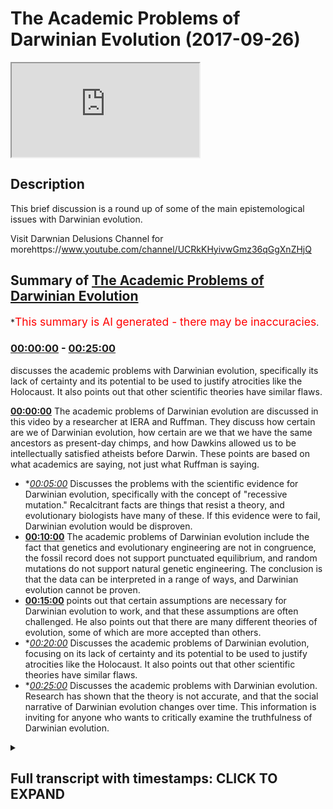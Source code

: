 # The Academic Problems of Darwinian Evolution (2017-09-26)

<iframe loading='lazy' src='https://www.youtube.com/embed/fsJUk_vQnCs'></iframe>

## Description

This brief discussion is a round up of some of the main epistemological issues with Darwinian evolution. 

Visit Darwnian Delusions Channel for morehttps://www.youtube.com/channel/UCRkKHyivwGmz36qGgXnZHjQ

## Summary of [The Academic Problems of Darwinian Evolution](https://www.youtube.com/watch?v=fsJUk_vQnCs)


*<span style="color:red; font-size:125%">This summary is AI generated - there may be inaccuracies</span>.

### [00:00:00](https://www.youtube.com/watch?v=fsJUk_vQnCs&t=0) - [00:25:00](https://www.youtube.com/watch?v=fsJUk_vQnCs&t=1500)

 discusses the academic problems with Darwinian evolution, specifically its lack of certainty and its potential to be used to justify atrocities like the Holocaust. It also points out that other scientific theories have similar flaws.

**[00:00:00](https://www.youtube.com/watch?v=fsJUk_vQnCs&t=0)** The academic problems of Darwinian evolution are discussed in this video by a researcher at IERA and Ruffman. They discuss how certain are we of Darwinian evolution, how certain are we that we have the same ancestors as present-day chimps, and how Dawkins allowed us to be intellectually satisfied atheists before Darwin. These points are based on what academics are saying, not just what Ruffman is saying.
* **[00:05:00](https://www.youtube.com/watch?v=fsJUk_vQnCs&t=300)* Discusses the problems with the scientific evidence for Darwinian evolution, specifically with the concept of "recessive mutation." Recalcitrant facts are things that resist a theory, and evolutionary biologists have many of these. If this evidence were to fail, Darwinian evolution would be disproven.
* **[00:10:00](https://www.youtube.com/watch?v=fsJUk_vQnCs&t=600)** The academic problems of Darwinian evolution include the fact that genetics and evolutionary engineering are not in congruence, the fossil record does not support punctuated equilibrium, and random mutations do not support natural genetic engineering. The conclusion is that the data can be interpreted in a range of ways, and Darwinian evolution cannot be proven.
* **[00:15:00](https://www.youtube.com/watch?v=fsJUk_vQnCs&t=900)** points out that certain assumptions are necessary for Darwinian evolution to work, and that these assumptions are often challenged. He also points out that there are many different theories of evolution, some of which are more accepted than others.
* **[00:20:00](https://www.youtube.com/watch?v=fsJUk_vQnCs&t=1200)* Discusses the academic problems of Darwinian evolution, focusing on its lack of certainty and its potential to be used to justify atrocities like the Holocaust. It also points out that other scientific theories have similar flaws.
* **[00:25:00](https://www.youtube.com/watch?v=fsJUk_vQnCs&t=1500)* Discusses the academic problems with Darwinian evolution. Research has shown that the theory is not accurate, and that the social narrative of Darwinian evolution changes over time. This information is inviting for anyone who wants to critically examine the truthfulness of Darwinian evolution.

<details><summary><h2>Full transcript with timestamps: CLICK TO EXPAND</h2></summary>

[0:00:00](https://youtu.be/fsJUk_vQnCs?t=0) assalamualaikum warahmatullahi  
[0:00:02](https://youtu.be/fsJUk_vQnCs?t=2) wabarakatuhu welcome to a very important  
[0:00:06](https://youtu.be/fsJUk_vQnCs?t=6) show on evolution I'm here with sabor  
[0:00:09](https://youtu.be/fsJUk_vQnCs?t=9) Ruffman how you do it you're right good  
[0:00:11](https://youtu.be/fsJUk_vQnCs?t=11) good one of the researchers at I era and  
[0:00:14](https://youtu.be/fsJUk_vQnCs?t=14) we're going to be discussing Darwinian  
[0:00:16](https://youtu.be/fsJUk_vQnCs?t=16) evolution how certain let's get started  
[0:00:19](https://youtu.be/fsJUk_vQnCs?t=19) straight away so what how certain are we  
[0:00:22](https://youtu.be/fsJUk_vQnCs?t=22) of Darwinian evolution and more  
[0:00:25](https://youtu.be/fsJUk_vQnCs?t=25) specifically I want to ask you how  
[0:00:27](https://youtu.be/fsJUk_vQnCs?t=27) certain are we that we have the same  
[0:00:30](https://youtu.be/fsJUk_vQnCs?t=30) ancestors as present-day  
[0:00:31](https://youtu.be/fsJUk_vQnCs?t=31) let's say chimps ok brilliant question  
[0:00:34](https://youtu.be/fsJUk_vQnCs?t=34) what I'm gonna do in this show in sha  
[0:00:37](https://youtu.be/fsJUk_vQnCs?t=37) Allah God willing is show the popular  
[0:00:40](https://youtu.be/fsJUk_vQnCs?t=40) narrative which is it is as certain as  
[0:00:43](https://youtu.be/fsJUk_vQnCs?t=43) planetary motion as certain as the  
[0:00:44](https://youtu.be/fsJUk_vQnCs?t=44) plants going around the around the Sun  
[0:00:46](https://youtu.be/fsJUk_vQnCs?t=46) that we are certain this has happened  
[0:00:48](https://youtu.be/fsJUk_vQnCs?t=48) because this is this all certainty that  
[0:00:51](https://youtu.be/fsJUk_vQnCs?t=51) Darwin is speak with ok I'm gonna show  
[0:00:53](https://youtu.be/fsJUk_vQnCs?t=53) me are you challenging that certain time  
[0:00:54](https://youtu.be/fsJUk_vQnCs?t=54) no okay I'm gonna show the academics not  
[0:00:57](https://youtu.be/fsJUk_vQnCs?t=57) me right say it is based on a  
[0:01:00](https://youtu.be/fsJUk_vQnCs?t=60) probabilistic framework which has  
[0:01:01](https://youtu.be/fsJUk_vQnCs?t=61) multiple assumptions which are being  
[0:01:03](https://youtu.be/fsJUk_vQnCs?t=63) challenged and its core concepts are  
[0:01:05](https://youtu.be/fsJUk_vQnCs?t=65) disputable so are you saying that what's  
[0:01:07](https://youtu.be/fsJUk_vQnCs?t=67) happening on a popular level it's  
[0:01:09](https://youtu.be/fsJUk_vQnCs?t=69) completely different from what's going  
[0:01:11](https://youtu.be/fsJUk_vQnCs?t=71) on in the academic world absolutely and  
[0:01:12](https://youtu.be/fsJUk_vQnCs?t=72) this is not just something which I'm  
[0:01:14](https://youtu.be/fsJUk_vQnCs?t=74) pointing out this is something that even  
[0:01:15](https://youtu.be/fsJUk_vQnCs?t=75) the British government understands that  
[0:01:18](https://youtu.be/fsJUk_vQnCs?t=78) the academia is what's known in academia  
[0:01:21](https://youtu.be/fsJUk_vQnCs?t=81) hasn't filtered down to the general  
[0:01:23](https://youtu.be/fsJUk_vQnCs?t=83) masses which is why they run projects to  
[0:01:26](https://youtu.be/fsJUk_vQnCs?t=86) narrow the gap right but I would say  
[0:01:28](https://youtu.be/fsJUk_vQnCs?t=88) when it comes to Darwin's particular  
[0:01:30](https://youtu.be/fsJUk_vQnCs?t=90) theory yeah Richard Dawkins in the blind  
[0:01:32](https://youtu.be/fsJUk_vQnCs?t=92) watchmaker says Darwin allowed us to be  
[0:01:36](https://youtu.be/fsJUk_vQnCs?t=96) intellectually satisfied atheists before  
[0:01:38](https://youtu.be/fsJUk_vQnCs?t=98) Darwin it could have been tenable to be  
[0:01:39](https://youtu.be/fsJUk_vQnCs?t=99) an atheist right but he allowed us to be  
[0:01:41](https://youtu.be/fsJUk_vQnCs?t=101) intellectually satisfied atheists so  
[0:01:42](https://youtu.be/fsJUk_vQnCs?t=102) because of that we've got a deliberate  
[0:01:44](https://youtu.be/fsJUk_vQnCs?t=104) campaign by humanists by atheists by  
[0:01:47](https://youtu.be/fsJUk_vQnCs?t=107) Darwinists to miss educate the public on  
[0:01:50](https://youtu.be/fsJUk_vQnCs?t=110) this particular issue sounds quite  
[0:01:52](https://youtu.be/fsJUk_vQnCs?t=112) conspiratorial support I mean it does  
[0:01:54](https://youtu.be/fsJUk_vQnCs?t=114) mean is it just what you're saying or is  
[0:01:57](https://youtu.be/fsJUk_vQnCs?t=117) there some people from like an academic  
[0:01:58](https://youtu.be/fsJUk_vQnCs?t=118) perspective that also made the same kind  
[0:02:00](https://youtu.be/fsJUk_vQnCs?t=120) of claim well what you'll find and this  
[0:02:02](https://youtu.be/fsJUk_vQnCs?t=122) is very very interesting is that  
[0:02:04](https://youtu.be/fsJUk_vQnCs?t=124) mainstream secular academics who are  
[0:02:07](https://youtu.be/fsJUk_vQnCs?t=127) themselves like who for example James  
[0:02:10](https://youtu.be/fsJUk_vQnCs?t=130) Shapiro look as a  
[0:02:12](https://youtu.be/fsJUk_vQnCs?t=132) Cambridge educated evolutionary  
[0:02:14](https://youtu.be/fsJUk_vQnCs?t=134) biologist at the University of Chicago  
[0:02:16](https://youtu.be/fsJUk_vQnCs?t=136) right and he basically says that it's a  
[0:02:20](https://youtu.be/fsJUk_vQnCs?t=140) religion Lynn Margulis he's again an  
[0:02:23](https://youtu.be/fsJUk_vQnCs?t=143) atheist evolutionary biologist her and  
[0:02:24](https://youtu.be/fsJUk_vQnCs?t=144) similar and symbiotic theory is taught  
[0:02:27](https://youtu.be/fsJUk_vQnCs?t=147) every single usually apprised of some  
[0:02:29](https://youtu.be/fsJUk_vQnCs?t=149) sort she did she won the National Medal  
[0:02:31](https://youtu.be/fsJUk_vQnCs?t=151) of Science and Clinton gave that to her  
[0:02:33](https://youtu.be/fsJUk_vQnCs?t=153) again she's an eighth yes she called an  
[0:02:35](https://youtu.be/fsJUk_vQnCs?t=155) Anglo Saxon sect right Masatoshi Nye who  
[0:02:39](https://youtu.be/fsJUk_vQnCs?t=159) is a dawn in population genetics a  
[0:02:41](https://youtu.be/fsJUk_vQnCs?t=161) subfield of evolutionary biology again  
[0:02:43](https://youtu.be/fsJUk_vQnCs?t=163) another realized yeah not yet so he's  
[0:02:47](https://youtu.be/fsJUk_vQnCs?t=167) got these formulas at all at an academic  
[0:02:51](https://youtu.be/fsJUk_vQnCs?t=171) level in libraries across the world he  
[0:02:53](https://youtu.be/fsJUk_vQnCs?t=173) has said Darwin and he doesn't believe  
[0:02:55](https://youtu.be/fsJUk_vQnCs?t=175) in Darwin's mechanism he believes in his  
[0:02:58](https://youtu.be/fsJUk_vQnCs?t=178) own notation driven evolution he says  
[0:03:00](https://youtu.be/fsJUk_vQnCs?t=180) Darwin in our field is God so you can't  
[0:03:02](https://youtu.be/fsJUk_vQnCs?t=182) challenge him right so these are atheist  
[0:03:04](https://youtu.be/fsJUk_vQnCs?t=184) evolutionary academics saying this is  
[0:03:07](https://youtu.be/fsJUk_vQnCs?t=187) way more than science right and one  
[0:03:09](https://youtu.be/fsJUk_vQnCs?t=189) other thing which is very important just  
[0:03:11](https://youtu.be/fsJUk_vQnCs?t=191) a few months ago there's a book  
[0:03:12](https://youtu.be/fsJUk_vQnCs?t=192) published by Oxford University by an  
[0:03:14](https://youtu.be/fsJUk_vQnCs?t=194) atheist evolutionary biologist run  
[0:03:16](https://youtu.be/fsJUk_vQnCs?t=196) called Darwinism as religion so yours  
[0:03:20](https://youtu.be/fsJUk_vQnCs?t=200) antibody to see the philosopher of  
[0:03:21](https://youtu.be/fsJUk_vQnCs?t=201) science Michael ruse right well you  
[0:03:23](https://youtu.be/fsJUk_vQnCs?t=203) argues in that book is that Darwin's  
[0:03:25](https://youtu.be/fsJUk_vQnCs?t=205) theory is a valid scientific theory yes  
[0:03:28](https://youtu.be/fsJUk_vQnCs?t=208) but it has morphed into a full-out  
[0:03:32](https://youtu.be/fsJUk_vQnCs?t=212) religion not religion we are believes in  
[0:03:34](https://youtu.be/fsJUk_vQnCs?t=214) God by religion nonetheless okay let's  
[0:03:36](https://youtu.be/fsJUk_vQnCs?t=216) get straight into the question I posed  
[0:03:39](https://youtu.be/fsJUk_vQnCs?t=219) to you in the beginning of this session  
[0:03:40](https://youtu.be/fsJUk_vQnCs?t=220) we talked about certainty in terms of  
[0:03:43](https://youtu.be/fsJUk_vQnCs?t=223) evolutionary theory you're saying it's  
[0:03:45](https://youtu.be/fsJUk_vQnCs?t=225) not a certain as evolutionists or let's  
[0:03:48](https://youtu.be/fsJUk_vQnCs?t=228) say even popular atheists are making out  
[0:03:51](https://youtu.be/fsJUk_vQnCs?t=231) to be so what is your evidence of that  
[0:03:52](https://youtu.be/fsJUk_vQnCs?t=232) okay all of the people are not a  
[0:03:54](https://youtu.be/fsJUk_vQnCs?t=234) reference in this video people that you  
[0:03:56](https://youtu.be/fsJUk_vQnCs?t=236) can go check out learn and you can  
[0:03:59](https://youtu.be/fsJUk_vQnCs?t=239) actually find out there why I'm saying  
[0:04:00](https://youtu.be/fsJUk_vQnCs?t=240) yeah it's based on what they're saying  
[0:04:01](https://youtu.be/fsJUk_vQnCs?t=241) yeah so first off if we pick up any book  
[0:04:04](https://youtu.be/fsJUk_vQnCs?t=244) on the philosophy of biology philosophy  
[0:04:07](https://youtu.be/fsJUk_vQnCs?t=247) or biology is a subfield in which if you  
[0:04:09](https://youtu.be/fsJUk_vQnCs?t=249) imagine a biologist as studying  
[0:04:10](https://youtu.be/fsJUk_vQnCs?t=250) organisms right and a philosopher of  
[0:04:13](https://youtu.be/fsJUk_vQnCs?t=253) biology studying biologists how do they  
[0:04:14](https://youtu.be/fsJUk_vQnCs?t=254) come to conclusion so a basic book on  
[0:04:16](https://youtu.be/fsJUk_vQnCs?t=256) this is evidence in evolution by  
[0:04:18](https://youtu.be/fsJUk_vQnCs?t=258) Cambridge University okay why the  
[0:04:20](https://youtu.be/fsJUk_vQnCs?t=260) philosopher of biology Eliot Sobel who  
[0:04:22](https://youtu.be/fsJUk_vQnCs?t=262) is an atheist right and what he says in  
[0:04:23](https://youtu.be/fsJUk_vQnCs?t=263) this book is this duh  
[0:04:26](https://youtu.be/fsJUk_vQnCs?t=266) evolution is based on a probabilistic  
[0:04:27](https://youtu.be/fsJUk_vQnCs?t=267) framework okay and he talks about the  
[0:04:29](https://youtu.be/fsJUk_vQnCs?t=269) multiple assumptions which are there  
[0:04:31](https://youtu.be/fsJUk_vQnCs?t=271) okay likewise we have Peter Godfrey  
[0:04:33](https://youtu.be/fsJUk_vQnCs?t=273) Smith another philosopher herbology he  
[0:04:36](https://youtu.be/fsJUk_vQnCs?t=276) published a book with Princeton  
[0:04:37](https://youtu.be/fsJUk_vQnCs?t=277) University called philosophy herbology  
[0:04:38](https://youtu.be/fsJUk_vQnCs?t=278) yeah he's dead  
[0:04:39](https://youtu.be/fsJUk_vQnCs?t=279) he speaks about bodies are moving away  
[0:04:41](https://youtu.be/fsJUk_vQnCs?t=281) from the Tree of Life which we've been  
[0:04:43](https://youtu.be/fsJUk_vQnCs?t=283) told as a fact okay to a web of life so  
[0:04:46](https://youtu.be/fsJUk_vQnCs?t=286) mainstream secular and these two  
[0:04:48](https://youtu.be/fsJUk_vQnCs?t=288) individuals are atheists mainstream  
[0:04:50](https://youtu.be/fsJUk_vQnCs?t=290) secular universities and individuals and  
[0:04:52](https://youtu.be/fsJUk_vQnCs?t=292) academics yeah admit to three facts  
[0:04:55](https://youtu.be/fsJUk_vQnCs?t=295) probabilistic framework multiple  
[0:04:57](https://youtu.be/fsJUk_vQnCs?t=297) assumptions which are being challenged  
[0:04:59](https://youtu.be/fsJUk_vQnCs?t=299) and its core concepts are disputed  
[0:05:02](https://youtu.be/fsJUk_vQnCs?t=302) disputable let's stick with two and  
[0:05:04](https://youtu.be/fsJUk_vQnCs?t=304) three because one might be claimed to be  
[0:05:06](https://youtu.be/fsJUk_vQnCs?t=306) not a problem and everything in it said  
[0:05:08](https://youtu.be/fsJUk_vQnCs?t=308) in a sense is probabilistic right yeah  
[0:05:10](https://youtu.be/fsJUk_vQnCs?t=310) sure but what we need to be careful  
[0:05:12](https://youtu.be/fsJUk_vQnCs?t=312) about is this yeah remember the  
[0:05:14](https://youtu.be/fsJUk_vQnCs?t=314) narrative they're telling us they're  
[0:05:15](https://youtu.be/fsJUk_vQnCs?t=315) telling us it's as clear it's no brainer  
[0:05:17](https://youtu.be/fsJUk_vQnCs?t=317) it's as clear as planetary motion that's  
[0:05:19](https://youtu.be/fsJUk_vQnCs?t=319) the probably stick that's an observation  
[0:05:20](https://youtu.be/fsJUk_vQnCs?t=320) right so it's a very big claim okay so a  
[0:05:23](https://youtu.be/fsJUk_vQnCs?t=323) probabilistic framework is something  
[0:05:26](https://youtu.be/fsJUk_vQnCs?t=326) which automatically lowers that  
[0:05:27](https://youtu.be/fsJUk_vQnCs?t=327) certainty that you're talking about okay  
[0:05:29](https://youtu.be/fsJUk_vQnCs?t=329) some would say though I mean we're  
[0:05:31](https://youtu.be/fsJUk_vQnCs?t=331) talking about probabilistic framework we  
[0:05:32](https://youtu.be/fsJUk_vQnCs?t=332) don't have we don't have a problem with  
[0:05:34](https://youtu.be/fsJUk_vQnCs?t=334) that two and three you mentioned some of  
[0:05:38](https://youtu.be/fsJUk_vQnCs?t=338) the main major assumptions like we're  
[0:05:40](https://youtu.be/fsJUk_vQnCs?t=340) gonna probably go into homology or  
[0:05:41](https://youtu.be/fsJUk_vQnCs?t=341) something like this before we move on to  
[0:05:43](https://youtu.be/fsJUk_vQnCs?t=343) homology what we need to realize is this  
[0:05:44](https://youtu.be/fsJUk_vQnCs?t=344) yeah number one Darwin and the way that  
[0:05:47](https://youtu.be/fsJUk_vQnCs?t=347) he framed hysteria and the way that he  
[0:05:49](https://youtu.be/fsJUk_vQnCs?t=349) propagated it yeah he didn't know I  
[0:05:51](https://youtu.be/fsJUk_vQnCs?t=351) believe a very honest way yeah and I  
[0:05:53](https://youtu.be/fsJUk_vQnCs?t=353) believe he was a very hardworking  
[0:05:54](https://youtu.be/fsJUk_vQnCs?t=354) scientist and many of his works have  
[0:05:56](https://youtu.be/fsJUk_vQnCs?t=356) been misrepresented okay for example  
[0:05:57](https://youtu.be/fsJUk_vQnCs?t=357) right if you pick up a book on  
[0:05:59](https://youtu.be/fsJUk_vQnCs?t=359) evolutionary biology today a book about  
[0:06:01](https://youtu.be/fsJUk_vQnCs?t=361) Darwinian evolution like the greatest  
[0:06:03](https://youtu.be/fsJUk_vQnCs?t=363) show on earth right all jerry coins  
[0:06:06](https://youtu.be/fsJUk_vQnCs?t=366) evolution is true you're just gonna get  
[0:06:08](https://youtu.be/fsJUk_vQnCs?t=368) this theory is true here's why it's true  
[0:06:10](https://youtu.be/fsJUk_vQnCs?t=370) here's why it's true XYZ okay but he's  
[0:06:12](https://youtu.be/fsJUk_vQnCs?t=372) make up the Origin of Species you find  
[0:06:14](https://youtu.be/fsJUk_vQnCs?t=374) that Darwin right in the beginning he  
[0:06:16](https://youtu.be/fsJUk_vQnCs?t=376) says something very very important okay  
[0:06:17](https://youtu.be/fsJUk_vQnCs?t=377) he says you can use the facts that I  
[0:06:20](https://youtu.be/fsJUk_vQnCs?t=380) have in my book to come up with  
[0:06:22](https://youtu.be/fsJUk_vQnCs?t=382) conclusions which are opposite to mine  
[0:06:23](https://youtu.be/fsJUk_vQnCs?t=383) because he understands the philosophy of  
[0:06:25](https://youtu.be/fsJUk_vQnCs?t=385) science the philosophy of science  
[0:06:27](https://youtu.be/fsJUk_vQnCs?t=387) teaches us one you can have a conclusion  
[0:06:31](https://youtu.be/fsJUk_vQnCs?t=391) you can have observations in the future  
[0:06:33](https://youtu.be/fsJUk_vQnCs?t=393) which can challenge your previous  
[0:06:34](https://youtu.be/fsJUk_vQnCs?t=394) conclusion the Black Swan problem  
[0:06:36](https://youtu.be/fsJUk_vQnCs?t=396) problem reduction too you can always  
[0:06:38](https://youtu.be/fsJUk_vQnCs?t=398) have the same data give  
[0:06:39](https://youtu.be/fsJUk_vQnCs?t=399) rise to multiple theories later on in  
[0:06:42](https://youtu.be/fsJUk_vQnCs?t=402) Chapter six of his book he speaks about  
[0:06:44](https://youtu.be/fsJUk_vQnCs?t=404) the problems with his own theory now  
[0:06:46](https://youtu.be/fsJUk_vQnCs?t=406) look at the honesty of the man he puts  
[0:06:48](https://youtu.be/fsJUk_vQnCs?t=408) together a theory and he puts together a  
[0:06:50](https://youtu.be/fsJUk_vQnCs?t=410) chapter about the problems with this  
[0:06:52](https://youtu.be/fsJUk_vQnCs?t=412) theory and he tries to iron them out and  
[0:06:54](https://youtu.be/fsJUk_vQnCs?t=414) he admits some of these problems are  
[0:06:56](https://youtu.be/fsJUk_vQnCs?t=416) unsolvable some of these problems are  
[0:06:58](https://youtu.be/fsJUk_vQnCs?t=418) more apparent than real but I still  
[0:07:00](https://youtu.be/fsJUk_vQnCs?t=420) think my Theory's correct but one thing  
[0:07:02](https://youtu.be/fsJUk_vQnCs?t=422) that he says in his book if this fails  
[0:07:05](https://youtu.be/fsJUk_vQnCs?t=425) his Theory fails according to him which  
[0:07:07](https://youtu.be/fsJUk_vQnCs?t=427) is gradualism that their variations that  
[0:07:10](https://youtu.be/fsJUk_vQnCs?t=430) take place and evolution works at a  
[0:07:12](https://youtu.be/fsJUk_vQnCs?t=432) gradualist ik pace he said if this fails  
[0:07:15](https://youtu.be/fsJUk_vQnCs?t=435) then my theory will absolutely break  
[0:07:17](https://youtu.be/fsJUk_vQnCs?t=437) down and evolutionary biologists today  
[0:07:20](https://youtu.be/fsJUk_vQnCs?t=440) understand that gradualism has largely  
[0:07:22](https://youtu.be/fsJUk_vQnCs?t=442) failed and is this linked to things like  
[0:07:25](https://youtu.be/fsJUk_vQnCs?t=445) punctuated equilibrium but moreover I  
[0:07:28](https://youtu.be/fsJUk_vQnCs?t=448) just want to kind of put a case forward  
[0:07:32](https://youtu.be/fsJUk_vQnCs?t=452) let's pretend I'm an evolutionary  
[0:07:32](https://youtu.be/fsJUk_vQnCs?t=452) biologist now say listen we have a deal  
[0:07:35](https://youtu.be/fsJUk_vQnCs?t=455) we have a range of different data we  
[0:07:37](https://youtu.be/fsJUk_vQnCs?t=457) have for example the fossil record  
[0:07:39](https://youtu.be/fsJUk_vQnCs?t=459) archeological data we have RNA and DNA  
[0:07:41](https://youtu.be/fsJUk_vQnCs?t=461) we have the baby genome development in  
[0:07:45](https://youtu.be/fsJUk_vQnCs?t=465) animals and things like that all of  
[0:07:47](https://youtu.be/fsJUk_vQnCs?t=467) these things triangulate with each other  
[0:07:48](https://youtu.be/fsJUk_vQnCs?t=468) to give you the same conclusion which is  
[0:07:50](https://youtu.be/fsJUk_vQnCs?t=470) that every living thing and the  
[0:07:52](https://youtu.be/fsJUk_vQnCs?t=472) biological world is in congruence but  
[0:07:54](https://youtu.be/fsJUk_vQnCs?t=474) also goes back to one life-form so in  
[0:07:58](https://youtu.be/fsJUk_vQnCs?t=478) other words we all go back to one we're  
[0:07:59](https://youtu.be/fsJUk_vQnCs?t=479) all descended from the same kind of  
[0:08:01](https://youtu.be/fsJUk_vQnCs?t=481) singular life form sure so this is the  
[0:08:04](https://youtu.be/fsJUk_vQnCs?t=484) kind of primary theory or kind of  
[0:08:06](https://youtu.be/fsJUk_vQnCs?t=486) primary presupposition of evolution how  
[0:08:08](https://youtu.be/fsJUk_vQnCs?t=488) would you go around you're saying it's  
[0:08:10](https://youtu.be/fsJUk_vQnCs?t=490) not as clear as planetary motion but the  
[0:08:14](https://youtu.be/fsJUk_vQnCs?t=494) question is isn't that enough evidence  
[0:08:15](https://youtu.be/fsJUk_vQnCs?t=495) to you why is that not enough evidence  
[0:08:16](https://youtu.be/fsJUk_vQnCs?t=496) for you okay it's a very good question  
[0:08:18](https://youtu.be/fsJUk_vQnCs?t=498) yeah the only way I'm gonna change your  
[0:08:19](https://youtu.be/fsJUk_vQnCs?t=499) analogy if we were to have a  
[0:08:21](https://youtu.be/fsJUk_vQnCs?t=501) conversation like this yeah it wouldn't  
[0:08:24](https://youtu.be/fsJUk_vQnCs?t=504) be an evolutionary biologists thing on  
[0:08:25](https://youtu.be/fsJUk_vQnCs?t=505) the other side because an evolutionary  
[0:08:27](https://youtu.be/fsJUk_vQnCs?t=507) biologist were no better than that it's  
[0:08:28](https://youtu.be/fsJUk_vQnCs?t=508) most likely a Darwinist because remember  
[0:08:30](https://youtu.be/fsJUk_vQnCs?t=510) and even not every single evolutionary  
[0:08:32](https://youtu.be/fsJUk_vQnCs?t=512) biology is alone as the Darwinism yes  
[0:08:34](https://youtu.be/fsJUk_vQnCs?t=514) every Darwinist is the evolution of our  
[0:08:36](https://youtu.be/fsJUk_vQnCs?t=516) course right and evolution is different  
[0:08:38](https://youtu.be/fsJUk_vQnCs?t=518) to Darwinism evolution simply means  
[0:08:40](https://youtu.be/fsJUk_vQnCs?t=520) biological change over time double mean  
[0:08:41](https://youtu.be/fsJUk_vQnCs?t=521) evolution is tree of life and the  
[0:08:43](https://youtu.be/fsJUk_vQnCs?t=523) mechanism alright first thing which he  
[0:08:45](https://youtu.be/fsJUk_vQnCs?t=525) said is very very important let's flush  
[0:08:47](https://youtu.be/fsJUk_vQnCs?t=527) it out okay so you're claiming as a  
[0:08:50](https://youtu.be/fsJUk_vQnCs?t=530) Darwin is right  
[0:08:51](https://youtu.be/fsJUk_vQnCs?t=531) biochemistry yeah  
[0:08:53](https://youtu.be/fsJUk_vQnCs?t=533) genetics yes uh not to me yeah  
[0:08:55](https://youtu.be/fsJUk_vQnCs?t=535) psychology yeah sociology linguistics  
[0:08:57](https://youtu.be/fsJUk_vQnCs?t=537) biogeography here the fossil record  
[0:08:59](https://youtu.be/fsJUk_vQnCs?t=539) bioinformatics yes and every other  
[0:09:02](https://youtu.be/fsJUk_vQnCs?t=542) sphere of by law the subfields of  
[0:09:06](https://youtu.be/fsJUk_vQnCs?t=546) biology can blend I in congruence  
[0:09:08](https://youtu.be/fsJUk_vQnCs?t=548) leading up to one conclusion yes the  
[0:09:10](https://youtu.be/fsJUk_vQnCs?t=550) very first thing I'll point out right  
[0:09:11](https://youtu.be/fsJUk_vQnCs?t=551) now even knowing any science okay  
[0:09:13](https://youtu.be/fsJUk_vQnCs?t=553) that is impossible because science  
[0:09:16](https://youtu.be/fsJUk_vQnCs?t=556) doesn't proceed like that the same dater  
[0:09:18](https://youtu.be/fsJUk_vQnCs?t=558) can give rise to multiple conclusions  
[0:09:19](https://youtu.be/fsJUk_vQnCs?t=559) okay so that's the first point  
[0:09:21](https://youtu.be/fsJUk_vQnCs?t=561) well secondly if we delve into the data  
[0:09:23](https://youtu.be/fsJUk_vQnCs?t=563) we realize there's lots of black swans  
[0:09:25](https://youtu.be/fsJUk_vQnCs?t=565) lots of recalcitrant facts to resist a  
[0:09:29](https://youtu.be/fsJUk_vQnCs?t=569) theory yeah I was just going to ask you  
[0:09:30](https://youtu.be/fsJUk_vQnCs?t=570) to define that what caused the true  
[0:09:32](https://youtu.be/fsJUk_vQnCs?t=572) impact of recalcitrant factors right  
[0:09:34](https://youtu.be/fsJUk_vQnCs?t=574) I've been accused of murdering a lead  
[0:09:37](https://youtu.be/fsJUk_vQnCs?t=577) owl say okay I happen to be accused of  
[0:09:39](https://youtu.be/fsJUk_vQnCs?t=579) murdering a lead our Thursday at 6:30 on  
[0:09:43](https://youtu.be/fsJUk_vQnCs?t=583) the 20th of September we're on stage  
[0:09:45](https://youtu.be/fsJUk_vQnCs?t=585) right now the Rakhal certain fact is  
[0:09:48](https://youtu.be/fsJUk_vQnCs?t=588) you're an eyewitness and the person  
[0:09:50](https://youtu.be/fsJUk_vQnCs?t=590) filming is a night window you're here  
[0:09:52](https://youtu.be/fsJUk_vQnCs?t=592) down here that's a recalcitrant fact  
[0:09:53](https://youtu.be/fsJUk_vQnCs?t=593) right so recalcitrant fact is a factory  
[0:09:56](https://youtu.be/fsJUk_vQnCs?t=596) resist a theory now with in evolutionary  
[0:09:59](https://youtu.be/fsJUk_vQnCs?t=599) biology we have recalcitrant facts in  
[0:10:02](https://youtu.be/fsJUk_vQnCs?t=602) genetics for example orphan genes we  
[0:10:05](https://youtu.be/fsJUk_vQnCs?t=605) have recalcitrant facts when it comes to  
[0:10:07](https://youtu.be/fsJUk_vQnCs?t=607) the fossil record in terms of punctuated  
[0:10:09](https://youtu.be/fsJUk_vQnCs?t=609) equilibrium saltation 11 we have  
[0:10:13](https://youtu.be/fsJUk_vQnCs?t=613) recalcitrant facts when it comes to  
[0:10:14](https://youtu.be/fsJUk_vQnCs?t=614) random mutations in terms of natural  
[0:10:16](https://youtu.be/fsJUk_vQnCs?t=616) genetic engineering now these may sound  
[0:10:18](https://youtu.be/fsJUk_vQnCs?t=618) like technical terms but all I want you  
[0:10:19](https://youtu.be/fsJUk_vQnCs?t=619) to understand this is basically it's not  
[0:10:21](https://youtu.be/fsJUk_vQnCs?t=621) in congruence no in a way which is the  
[0:10:24](https://youtu.be/fsJUk_vQnCs?t=624) only theory that's in congruence you can  
[0:10:27](https://youtu.be/fsJUk_vQnCs?t=627) come with other theories besides that  
[0:10:29](https://youtu.be/fsJUk_vQnCs?t=629) right because remember I'm not saying  
[0:10:31](https://youtu.be/fsJUk_vQnCs?t=631) those fields don't lead to Darwinism  
[0:10:33](https://youtu.be/fsJUk_vQnCs?t=633) they can right but they can also lead to  
[0:10:35](https://youtu.be/fsJUk_vQnCs?t=635) other theories right so what you're  
[0:10:37](https://youtu.be/fsJUk_vQnCs?t=637) saying just to kind of simplify is  
[0:10:39](https://youtu.be/fsJUk_vQnCs?t=639) you're saying that the data that we have  
[0:10:40](https://youtu.be/fsJUk_vQnCs?t=640) in front of us can be interpreted in a  
[0:10:42](https://youtu.be/fsJUk_vQnCs?t=642) range of different ways and moreover  
[0:10:44](https://youtu.be/fsJUk_vQnCs?t=644) you're saying that if we want to stick  
[0:10:46](https://youtu.be/fsJUk_vQnCs?t=646) to the fine  
[0:10:47](https://youtu.be/fsJUk_vQnCs?t=647) kind of structure of Darwinian evolution  
[0:10:50](https://youtu.be/fsJUk_vQnCs?t=650) and we want to try and create what you  
[0:10:52](https://youtu.be/fsJUk_vQnCs?t=652) would think is like a line of best fit  
[0:10:53](https://youtu.be/fsJUk_vQnCs?t=653) you'd see a lot of anomalous sort of  
[0:10:56](https://youtu.be/fsJUk_vQnCs?t=656) dots on the sky autographed it wouldn't  
[0:10:58](https://youtu.be/fsJUk_vQnCs?t=658) be just one line of best fit every day  
[0:11:00](https://youtu.be/fsJUk_vQnCs?t=660) every line every door Scott and the  
[0:11:02](https://youtu.be/fsJUk_vQnCs?t=662) other thing is look I believe Darwin's  
[0:11:04](https://youtu.be/fsJUk_vQnCs?t=664) theory to be a valid scientific model  
[0:11:06](https://youtu.be/fsJUk_vQnCs?t=666) yes but but I think the reason why  
[0:11:09](https://youtu.be/fsJUk_vQnCs?t=669) people get confused is because they  
[0:11:10](https://youtu.be/fsJUk_vQnCs?t=670) conflate science with truth right  
[0:11:11](https://youtu.be/fsJUk_vQnCs?t=671) science gives you workable models of our  
[0:11:13](https://youtu.be/fsJUk_vQnCs?t=673) reality which are falsified it doesn't  
[0:11:15](https://youtu.be/fsJUk_vQnCs?t=675) give you truth with a capital T that's  
[0:11:18](https://youtu.be/fsJUk_vQnCs?t=678) the beauty of science they keep changing  
[0:11:19](https://youtu.be/fsJUk_vQnCs?t=679) keeps evolving keeps changing as we get  
[0:11:22](https://youtu.be/fsJUk_vQnCs?t=682) new data I've got some questions for you  
[0:11:24](https://youtu.be/fsJUk_vQnCs?t=684) one of them is that you've mentioned in  
[0:11:27](https://youtu.be/fsJUk_vQnCs?t=687) the things that you are mentioning as a  
[0:11:28](https://youtu.be/fsJUk_vQnCs?t=688) subfield of biological change over time  
[0:11:30](https://youtu.be/fsJUk_vQnCs?t=690) you mentioned a few things like  
[0:11:33](https://youtu.be/fsJUk_vQnCs?t=693) civilizational or you call it basically  
[0:11:36](https://youtu.be/fsJUk_vQnCs?t=696) how animals act together so she lodges  
[0:11:39](https://youtu.be/fsJUk_vQnCs?t=699) sociological behavior yeah sociological  
[0:11:41](https://youtu.be/fsJUk_vQnCs?t=701) behavior of animals so is it the case  
[0:11:44](https://youtu.be/fsJUk_vQnCs?t=704) that here for example chimps and human  
[0:11:47](https://youtu.be/fsJUk_vQnCs?t=707) beings have the same sociological other  
[0:11:50](https://youtu.be/fsJUk_vQnCs?t=710) behaviors more similar from a  
[0:11:52](https://youtu.be/fsJUk_vQnCs?t=712) sociological perspective according to  
[0:11:53](https://youtu.be/fsJUk_vQnCs?t=713) you again  
[0:11:55](https://youtu.be/fsJUk_vQnCs?t=715) mainstream evolutionary biologists this  
[0:11:56](https://youtu.be/fsJUk_vQnCs?t=716) is where we have homo places homo places  
[0:11:59](https://youtu.be/fsJUk_vQnCs?t=719) our similarities are not due to common  
[0:12:00](https://youtu.be/fsJUk_vQnCs?t=720) descent so we have okay once again to  
[0:12:04](https://youtu.be/fsJUk_vQnCs?t=724) simplify so you've got two key terms  
[0:12:06](https://youtu.be/fsJUk_vQnCs?t=726) here yeah right one of them is homology  
[0:12:08](https://youtu.be/fsJUk_vQnCs?t=728) yeah and the opposite of that so more  
[0:12:10](https://youtu.be/fsJUk_vQnCs?t=730) places so can we quickly just shall I  
[0:12:12](https://youtu.be/fsJUk_vQnCs?t=732) write homology is an assumption yes  
[0:12:14](https://youtu.be/fsJUk_vQnCs?t=734) similarities are due to common descent  
[0:12:15](https://youtu.be/fsJUk_vQnCs?t=735) common descent so I have all the  
[0:12:17](https://youtu.be/fsJUk_vQnCs?t=737) similarities that we see in the animal  
[0:12:19](https://youtu.be/fsJUk_vQnCs?t=739) kingdom is due to is a result of the  
[0:12:22](https://youtu.be/fsJUk_vQnCs?t=742) fact that we are from the same let's say  
[0:12:24](https://youtu.be/fsJUk_vQnCs?t=744) it's assumed no way this is common and  
[0:12:26](https://youtu.be/fsJUk_vQnCs?t=746) some common ancestor and this is the  
[0:12:28](https://youtu.be/fsJUk_vQnCs?t=748) assumption of homology goes back to the  
[0:12:30](https://youtu.be/fsJUk_vQnCs?t=750) Padma Purana 3,000 years ago the ancient  
[0:12:33](https://youtu.be/fsJUk_vQnCs?t=753) Indians now Hindus because they're  
[0:12:35](https://youtu.be/fsJUk_vQnCs?t=755) philosophers they are naturalist so when  
[0:12:38](https://youtu.be/fsJUk_vQnCs?t=758) it comes to homology if someone uses it  
[0:12:41](https://youtu.be/fsJUk_vQnCs?t=761) as an assumption there's nothing wrong  
[0:12:43](https://youtu.be/fsJUk_vQnCs?t=763) per se if someone says this and I want  
[0:12:45](https://youtu.be/fsJUk_vQnCs?t=765) you to realize I don't need this contest  
[0:12:47](https://youtu.be/fsJUk_vQnCs?t=767) you know they use this argument all the  
[0:12:48](https://youtu.be/fsJUk_vQnCs?t=768) time  
[0:12:49](https://youtu.be/fsJUk_vQnCs?t=769) similarities are due to common descent  
[0:12:51](https://youtu.be/fsJUk_vQnCs?t=771) right heylook similarities exist  
[0:12:53](https://youtu.be/fsJUk_vQnCs?t=773) therefore similarities led you to come  
[0:12:55](https://youtu.be/fsJUk_vQnCs?t=775) to descent right what's wrong with that  
[0:12:56](https://youtu.be/fsJUk_vQnCs?t=776) argument so circular circular sadly we  
[0:12:59](https://youtu.be/fsJUk_vQnCs?t=779) will find even documentaries using this  
[0:13:01](https://youtu.be/fsJUk_vQnCs?t=781) sort of circular reasoning is this  
[0:13:03](https://youtu.be/fsJUk_vQnCs?t=783) something which is fleshed out in the  
[0:13:05](https://youtu.be/fsJUk_vQnCs?t=785) academic or what you're saying because  
[0:13:07](https://youtu.be/fsJUk_vQnCs?t=787) what you're saying here is actually  
[0:13:08](https://youtu.be/fsJUk_vQnCs?t=788) quite profound let's be honest here  
[0:13:09](https://youtu.be/fsJUk_vQnCs?t=789) you're saying that the foundation of  
[0:13:12](https://youtu.be/fsJUk_vQnCs?t=792) evolutionary it W in evolutionary models  
[0:13:15](https://youtu.be/fsJUk_vQnCs?t=795) was the one that we were kind of  
[0:13:16](https://youtu.be/fsJUk_vQnCs?t=796) acquainted with which is homology one of  
[0:13:19](https://youtu.be/fsJUk_vQnCs?t=799) the may  
[0:13:19](https://youtu.be/fsJUk_vQnCs?t=799) assumptions everything that it goes back  
[0:13:21](https://youtu.be/fsJUk_vQnCs?t=801) to kind of common descent order the  
[0:13:23](https://youtu.be/fsJUk_vQnCs?t=803) differences or these similarities that  
[0:13:25](https://youtu.be/fsJUk_vQnCs?t=805) we see that is that is due to common  
[0:13:27](https://youtu.be/fsJUk_vQnCs?t=807) descent you're saying that actually this  
[0:13:30](https://youtu.be/fsJUk_vQnCs?t=810) itself this foundational thing cannot be  
[0:13:32](https://youtu.be/fsJUk_vQnCs?t=812) proven in and of itself yeah is that is  
[0:13:35](https://youtu.be/fsJUk_vQnCs?t=815) that your claim I'm not claiming this I  
[0:13:37](https://youtu.be/fsJUk_vQnCs?t=817) am going to give you an example of  
[0:13:39](https://youtu.be/fsJUk_vQnCs?t=819) someone who points this out you know  
[0:13:41](https://youtu.be/fsJUk_vQnCs?t=821) evolution is not your claim  
[0:13:42](https://youtu.be/fsJUk_vQnCs?t=822) no not my claim and I'm gonna give you  
[0:13:44](https://youtu.be/fsJUk_vQnCs?t=824) an example evolutionary biologists they  
[0:13:46](https://youtu.be/fsJUk_vQnCs?t=826) don't use this circular reasoning this  
[0:13:48](https://youtu.be/fsJUk_vQnCs?t=828) is used by people who are popularizers  
[0:13:50](https://youtu.be/fsJUk_vQnCs?t=830) okay all they say is we assumed it and  
[0:13:52](https://youtu.be/fsJUk_vQnCs?t=832) they carry on there's nothing wrong with  
[0:13:53](https://youtu.be/fsJUk_vQnCs?t=833) doing okay  
[0:13:53](https://youtu.be/fsJUk_vQnCs?t=833) Ronald Brady he's a philosopher of  
[0:13:55](https://youtu.be/fsJUk_vQnCs?t=835) biology as in mainstream secular  
[0:13:57](https://youtu.be/fsJUk_vQnCs?t=837) academic he published a paper in a  
[0:13:59](https://youtu.be/fsJUk_vQnCs?t=839) journal called cladistics called on the  
[0:14:01](https://youtu.be/fsJUk_vQnCs?t=841) aura on the independence of systematics  
[0:14:04](https://youtu.be/fsJUk_vQnCs?t=844) and what he goes on to say is this this  
[0:14:06](https://youtu.be/fsJUk_vQnCs?t=846) line of reasoning is circular right if  
[0:14:08](https://youtu.be/fsJUk_vQnCs?t=848) you uh if you want to say that homology  
[0:14:11](https://youtu.be/fsJUk_vQnCs?t=851) is true you have to come up with an  
[0:14:12](https://youtu.be/fsJUk_vQnCs?t=852) independent argument I won't use this  
[0:14:14](https://youtu.be/fsJUk_vQnCs?t=854) argument cause it's circuit but it's  
[0:14:15](https://youtu.be/fsJUk_vQnCs?t=855) something which doesn't seem like you  
[0:14:17](https://youtu.be/fsJUk_vQnCs?t=857) can plan under a microscope on you got  
[0:14:18](https://youtu.be/fsJUk_vQnCs?t=858) so how you prove it  
[0:14:19](https://youtu.be/fsJUk_vQnCs?t=859) you can't you can't it's an obsession  
[0:14:21](https://youtu.be/fsJUk_vQnCs?t=861) okay you move on so if it's an  
[0:14:23](https://youtu.be/fsJUk_vQnCs?t=863) assumption and it can't be proven what  
[0:14:25](https://youtu.be/fsJUk_vQnCs?t=865) you're effectively saying is that that  
[0:14:27](https://youtu.be/fsJUk_vQnCs?t=867) which holds the house of the foundations  
[0:14:30](https://youtu.be/fsJUk_vQnCs?t=870) which hold the house of Darwinian  
[0:14:31](https://youtu.be/fsJUk_vQnCs?t=871) evolution itself are unsound or are not  
[0:14:34](https://youtu.be/fsJUk_vQnCs?t=874) on Sam but unprovable of course that's  
[0:14:36](https://youtu.be/fsJUk_vQnCs?t=876) what you're saying well that's not what  
[0:14:37](https://youtu.be/fsJUk_vQnCs?t=877) I'm saying this is what that's what's  
[0:14:38](https://youtu.be/fsJUk_vQnCs?t=878) being said in that's what being said in  
[0:14:40](https://youtu.be/fsJUk_vQnCs?t=880) academic world because no one tries to  
[0:14:41](https://youtu.be/fsJUk_vQnCs?t=881) prove assumptions so that's very  
[0:14:43](https://youtu.be/fsJUk_vQnCs?t=883) profound well it is it is if we  
[0:14:45](https://youtu.be/fsJUk_vQnCs?t=885) understand that the popular  
[0:14:47](https://youtu.be/fsJUk_vQnCs?t=887) understanding yes different to the  
[0:14:48](https://youtu.be/fsJUk_vQnCs?t=888) academic understanding but it's not  
[0:14:50](https://youtu.be/fsJUk_vQnCs?t=890) profound for an academic well if so they  
[0:14:52](https://youtu.be/fsJUk_vQnCs?t=892) find how do you basically evolutionary  
[0:14:55](https://youtu.be/fsJUk_vQnCs?t=895) biologists or Darwinists reconcile this  
[0:14:58](https://youtu.be/fsJUk_vQnCs?t=898) because how can they how can they be so  
[0:15:00](https://youtu.be/fsJUk_vQnCs?t=900) certain about something which hasn't got  
[0:15:01](https://youtu.be/fsJUk_vQnCs?t=901) which has you could even say axiomatic  
[0:15:03](https://youtu.be/fsJUk_vQnCs?t=903) type presuppositions  
[0:15:05](https://youtu.be/fsJUk_vQnCs?t=905) okay now this is where it gets really  
[0:15:07](https://youtu.be/fsJUk_vQnCs?t=907) interesting right I find the language of  
[0:15:08](https://youtu.be/fsJUk_vQnCs?t=908) people I wish to Dawkins very  
[0:15:10](https://youtu.be/fsJUk_vQnCs?t=910) interesting because he is after all  
[0:15:12](https://youtu.be/fsJUk_vQnCs?t=912) somebody who is seen as an authority in  
[0:15:14](https://youtu.be/fsJUk_vQnCs?t=914) this field although he is not he's  
[0:15:16](https://youtu.be/fsJUk_vQnCs?t=916) referred to as a science journalist but  
[0:15:18](https://youtu.be/fsJUk_vQnCs?t=918) what he does say in public is different  
[0:15:20](https://youtu.be/fsJUk_vQnCs?t=920) to what he sometimes writes in books  
[0:15:23](https://youtu.be/fsJUk_vQnCs?t=923) right lesser-known works so for example  
[0:15:25](https://youtu.be/fsJUk_vQnCs?t=925) when he met Hamza in Ireland during the  
[0:15:28](https://youtu.be/fsJUk_vQnCs?t=928) 2011  
[0:15:30](https://youtu.be/fsJUk_vQnCs?t=930) well they theists convention you know he  
[0:15:32](https://youtu.be/fsJUk_vQnCs?t=932) was talking about you don't believe in  
[0:15:33](https://youtu.be/fsJUk_vQnCs?t=933) evolution it's just as clear as  
[0:15:36](https://youtu.be/fsJUk_vQnCs?t=936) planetary mayor right yeah yeah in his  
[0:15:39](https://youtu.be/fsJUk_vQnCs?t=939) book a devil's chaplain well he goes on  
[0:15:42](https://youtu.be/fsJUk_vQnCs?t=942) to say in this book that future facts  
[0:15:44](https://youtu.be/fsJUk_vQnCs?t=944) that I'm quoting him vibration future  
[0:15:47](https://youtu.be/fsJUk_vQnCs?t=947) facts may come to light which will force  
[0:15:49](https://youtu.be/fsJUk_vQnCs?t=949) our successors of the 21st century to  
[0:15:52](https://youtu.be/fsJUk_vQnCs?t=952) abandon Darwinism or modify beyond  
[0:15:55](https://youtu.be/fsJUk_vQnCs?t=955) reckoning right now what what's  
[0:15:57](https://youtu.be/fsJUk_vQnCs?t=957) basically going on here is this he knows  
[0:16:00](https://youtu.be/fsJUk_vQnCs?t=960) what he's talking about he's an  
[0:16:01](https://youtu.be/fsJUk_vQnCs?t=961) intelligent guy well but there's two  
[0:16:02](https://youtu.be/fsJUk_vQnCs?t=962) terms that need to be divorced  
[0:16:04](https://youtu.be/fsJUk_vQnCs?t=964) evolution hmm and Darwinian evolution  
[0:16:06](https://youtu.be/fsJUk_vQnCs?t=966) this is what's causing the so if I if I  
[0:16:09](https://youtu.be/fsJUk_vQnCs?t=969) say to you this thing right I say is  
[0:16:11](https://youtu.be/fsJUk_vQnCs?t=971) there a doctor in the house we need a  
[0:16:12](https://youtu.be/fsJUk_vQnCs?t=972) doctor and there's a brother who has a  
[0:16:15](https://youtu.be/fsJUk_vQnCs?t=975) PhD in philosophy it's not the same  
[0:16:17](https://youtu.be/fsJUk_vQnCs?t=977) thing this is a medical doctor  
[0:16:19](https://youtu.be/fsJUk_vQnCs?t=979) that's the laceration fallacy of  
[0:16:21](https://youtu.be/fsJUk_vQnCs?t=981) equivocation is what the Dominus have  
[0:16:22](https://youtu.be/fsJUk_vQnCs?t=982) been doing they've been saying evolution  
[0:16:24](https://youtu.be/fsJUk_vQnCs?t=984) is true  
[0:16:25](https://youtu.be/fsJUk_vQnCs?t=985) look the cells they're dividing they're  
[0:16:27](https://youtu.be/fsJUk_vQnCs?t=987) doing this you know give back my  
[0:16:29](https://youtu.be/fsJUk_vQnCs?t=989) theology  
[0:16:29](https://youtu.be/fsJUk_vQnCs?t=989) microbiology antibiotic medicine and  
[0:16:32](https://youtu.be/fsJUk_vQnCs?t=992) they use that to extrapolate to human  
[0:16:35](https://youtu.be/fsJUk_vQnCs?t=995) sham ancestry right not the same thing  
[0:16:36](https://youtu.be/fsJUk_vQnCs?t=996) at all it's a fallacy of purification  
[0:16:38](https://youtu.be/fsJUk_vQnCs?t=998) let me ask you a question straight up  
[0:16:40](https://youtu.be/fsJUk_vQnCs?t=1000) we've got some archaeological evidence  
[0:16:42](https://youtu.be/fsJUk_vQnCs?t=1002) of Lucy of all of these different  
[0:16:46](https://youtu.be/fsJUk_vQnCs?t=1006) homeworks or different things  
[0:16:49](https://youtu.be/fsJUk_vQnCs?t=1009) isn't this an evidence could this not be  
[0:16:50](https://youtu.be/fsJUk_vQnCs?t=1010) put into our database of evidences of  
[0:16:53](https://youtu.be/fsJUk_vQnCs?t=1013) the truthfulness of human chimp ancestry  
[0:16:56](https://youtu.be/fsJUk_vQnCs?t=1016) good question all I would do and I've  
[0:16:59](https://youtu.be/fsJUk_vQnCs?t=1019) said this previously and there's no  
[0:17:03](https://youtu.be/fsJUk_vQnCs?t=1023) paleontologist in the world who would  
[0:17:04](https://youtu.be/fsJUk_vQnCs?t=1024) disagree if somebody disagrees please  
[0:17:07](https://youtu.be/fsJUk_vQnCs?t=1027) dance my new van you've debated Aaron  
[0:17:09](https://youtu.be/fsJUk_vQnCs?t=1029) raw and he's a paleontologist isn't he  
[0:17:11](https://youtu.be/fsJUk_vQnCs?t=1031) well he studied paleontology right but  
[0:17:13](https://youtu.be/fsJUk_vQnCs?t=1033) this is a mainstream thing which is  
[0:17:15](https://youtu.be/fsJUk_vQnCs?t=1035) understood in evolution biology okay  
[0:17:17](https://youtu.be/fsJUk_vQnCs?t=1037) there are four assumptions when they  
[0:17:19](https://youtu.be/fsJUk_vQnCs?t=1039) look at Lucy or look at anything okay  
[0:17:21](https://youtu.be/fsJUk_vQnCs?t=1041) number one is the assumption of  
[0:17:23](https://youtu.be/fsJUk_vQnCs?t=1043) naturalism naturalism is everything has  
[0:17:26](https://youtu.be/fsJUk_vQnCs?t=1046) to explain naturalistically  
[0:17:27](https://youtu.be/fsJUk_vQnCs?t=1047) hence why Darwin said if there's no  
[0:17:29](https://youtu.be/fsJUk_vQnCs?t=1049) fossils it'd still be true right because  
[0:17:32](https://youtu.be/fsJUk_vQnCs?t=1052) it doesn't matter it doesn't matter  
[0:17:33](https://youtu.be/fsJUk_vQnCs?t=1053) because the assumption is so this is  
[0:17:35](https://youtu.be/fsJUk_vQnCs?t=1055) really axiomatic no yeah of course it's  
[0:17:37](https://youtu.be/fsJUk_vQnCs?t=1057) incorrect so now it becomes a  
[0:17:38](https://youtu.be/fsJUk_vQnCs?t=1058) self-fulfilling prophecy  
[0:17:39](https://youtu.be/fsJUk_vQnCs?t=1059) well actually the the analogy that I  
[0:17:41](https://youtu.be/fsJUk_vQnCs?t=1061) think is good is you know have you been  
[0:17:43](https://youtu.be/fsJUk_vQnCs?t=1063) to a circus with it having our tightrope  
[0:17:45](https://youtu.be/fsJUk_vQnCs?t=1065) in the plank did you I see I've seen  
[0:17:47](https://youtu.be/fsJUk_vQnCs?t=1067) that yeah yeah beneath it they have a  
[0:17:48](https://youtu.be/fsJUk_vQnCs?t=1068) safety net right okay  
[0:17:50](https://youtu.be/fsJUk_vQnCs?t=1070) so above if you like that's the science  
[0:17:51](https://youtu.be/fsJUk_vQnCs?t=1071) if they fall down the naturalism is a  
[0:17:54](https://youtu.be/fsJUk_vQnCs?t=1074) safety net right all right Henry guy in  
[0:17:56](https://youtu.be/fsJUk_vQnCs?t=1076) his book The Accidental species  
[0:17:57](https://youtu.be/fsJUk_vQnCs?t=1077) misunderstanding the human evolution  
[0:17:59](https://youtu.be/fsJUk_vQnCs?t=1079) he's an atheist evolutionary biologist  
[0:18:01](https://youtu.be/fsJUk_vQnCs?t=1081) he's the senior editor of nature which  
[0:18:03](https://youtu.be/fsJUk_vQnCs?t=1083) is the most prestigious journal in the  
[0:18:05](https://youtu.be/fsJUk_vQnCs?t=1085) world it's like premiere so a way about  
[0:18:06](https://youtu.be/fsJUk_vQnCs?t=1086) people like Dawkins he says in his book  
[0:18:09](https://youtu.be/fsJUk_vQnCs?t=1089) the same thing he says if there's no  
[0:18:10](https://youtu.be/fsJUk_vQnCs?t=1090) fossils human ship ancestry still be  
[0:18:12](https://youtu.be/fsJUk_vQnCs?t=1092) true and he says that because of  
[0:18:13](https://youtu.be/fsJUk_vQnCs?t=1093) homology no naturalism the assumption of  
[0:18:17](https://youtu.be/fsJUk_vQnCs?t=1097) naturalism and wouldn't that be coupled  
[0:18:18](https://youtu.be/fsJUk_vQnCs?t=1098) with you with homologation but this full  
[0:18:20](https://youtu.be/fsJUk_vQnCs?t=1100) assumptions are separate right second  
[0:18:21](https://youtu.be/fsJUk_vQnCs?t=1101) assumption is homology right third  
[0:18:23](https://youtu.be/fsJUk_vQnCs?t=1103) assumption is his only one origin right  
[0:18:26](https://youtu.be/fsJUk_vQnCs?t=1106) which is why humans chimps have to be  
[0:18:27](https://youtu.be/fsJUk_vQnCs?t=1107) put together you me a blade of grass and  
[0:18:30](https://youtu.be/fsJUk_vQnCs?t=1110) elephant and octopus oh family well  
[0:18:32](https://youtu.be/fsJUk_vQnCs?t=1112) family because of the assumption of one  
[0:18:34](https://youtu.be/fsJUk_vQnCs?t=1114) origin yeah that's an assumption  
[0:18:36](https://youtu.be/fsJUk_vQnCs?t=1116) fourthly this is extremely important  
[0:18:38](https://youtu.be/fsJUk_vQnCs?t=1118) right  
[0:18:38](https://youtu.be/fsJUk_vQnCs?t=1118) even if these assumptions didn't exist  
[0:18:40](https://youtu.be/fsJUk_vQnCs?t=1120) this is the most fundamental assumption  
[0:18:42](https://youtu.be/fsJUk_vQnCs?t=1122) okay go ahead and this is the one that's  
[0:18:43](https://youtu.be/fsJUk_vQnCs?t=1123) most challenged go on from to get from A  
[0:18:46](https://youtu.be/fsJUk_vQnCs?t=1126) to Z we need a mechanism right and  
[0:18:48](https://youtu.be/fsJUk_vQnCs?t=1128) that's natural selection right if the  
[0:18:49](https://youtu.be/fsJUk_vQnCs?t=1129) mechanism fails in history fails imagine  
[0:18:52](https://youtu.be/fsJUk_vQnCs?t=1132) there's a bridge you've got two  
[0:18:54](https://youtu.be/fsJUk_vQnCs?t=1134) structures on either side then you've  
[0:18:55](https://youtu.be/fsJUk_vQnCs?t=1135) got a beam these structures are the  
[0:18:58](https://youtu.be/fsJUk_vQnCs?t=1138) mechanism of natural selection the Tree  
[0:19:00](https://youtu.be/fsJUk_vQnCs?t=1140) of Life is the trajectory right if these  
[0:19:03](https://youtu.be/fsJUk_vQnCs?t=1143) structures break the tree breaks so  
[0:19:04](https://youtu.be/fsJUk_vQnCs?t=1144) you're saying is challenged why is it  
[0:19:05](https://youtu.be/fsJUk_vQnCs?t=1145) challenged well anybody who knows the  
[0:19:09](https://youtu.be/fsJUk_vQnCs?t=1149) basics of evolutionary biology owes the  
[0:19:12](https://youtu.be/fsJUk_vQnCs?t=1152) mechanism is being challenged by  
[0:19:13](https://youtu.be/fsJUk_vQnCs?t=1153) mainstream academics by a host of  
[0:19:16](https://youtu.be/fsJUk_vQnCs?t=1156) alternatives evolution by  
[0:19:17](https://youtu.be/fsJUk_vQnCs?t=1157) self-organization new mutation ISM near  
[0:19:21](https://youtu.be/fsJUk_vQnCs?t=1161) Omaha near Lamarckism that's become very  
[0:19:23](https://youtu.be/fsJUk_vQnCs?t=1163) popular that's easy a dead theory which  
[0:19:25](https://youtu.be/fsJUk_vQnCs?t=1165) came back to - all right right this is  
[0:19:27](https://youtu.be/fsJUk_vQnCs?t=1167) also intended yes that's a good point  
[0:19:30](https://youtu.be/fsJUk_vQnCs?t=1170) and there's also evolution my natural  
[0:19:32](https://youtu.be/fsJUk_vQnCs?t=1172) genetic engineering are these fringe of  
[0:19:34](https://youtu.be/fsJUk_vQnCs?t=1174) course they are they're very friendly  
[0:19:35](https://youtu.be/fsJUk_vQnCs?t=1175) they are fringe but what we have to  
[0:19:37](https://youtu.be/fsJUk_vQnCs?t=1177) understand is epistemic ly hmm something  
[0:19:40](https://youtu.be/fsJUk_vQnCs?t=1180) may be fringe but it's epistemic equal  
[0:19:42](https://youtu.be/fsJUk_vQnCs?t=1182) right okay so what you're saying here  
[0:19:44](https://youtu.be/fsJUk_vQnCs?t=1184) are tell me what you're saying so if  
[0:19:47](https://youtu.be/fsJUk_vQnCs?t=1187) someone comes in a nutshell  
[0:19:48](https://youtu.be/fsJUk_vQnCs?t=1188) let's try and say this to someone to  
[0:19:50](https://youtu.be/fsJUk_vQnCs?t=1190) someone to kind of summarize yeah assume  
[0:19:53](https://youtu.be/fsJUk_vQnCs?t=1193) I'm someone who's absolutely convinced  
[0:19:55](https://youtu.be/fsJUk_vQnCs?t=1195) as a matter of certainty that a  
[0:19:56](https://youtu.be/fsJUk_vQnCs?t=1196) Darwinian evolution  
[0:19:57](https://youtu.be/fsJUk_vQnCs?t=1197) is true and be okay that human chimp  
[0:20:00](https://youtu.be/fsJUk_vQnCs?t=1200) ancestry is certainly the case okay  
[0:20:02](https://youtu.be/fsJUk_vQnCs?t=1202) I'm going to come up to you and say  
[0:20:04](https://youtu.be/fsJUk_vQnCs?t=1204) listen I believe a and B what would be  
[0:20:07](https://youtu.be/fsJUk_vQnCs?t=1207) in a in a kind of summarized nutshell  
[0:20:09](https://youtu.be/fsJUk_vQnCs?t=1209) your response to show them that it's not  
[0:20:12](https://youtu.be/fsJUk_vQnCs?t=1212) certain okay good question yeah I would  
[0:20:16](https://youtu.be/fsJUk_vQnCs?t=1216) firstly if I literally had no time I  
[0:20:19](https://youtu.be/fsJUk_vQnCs?t=1219) would ignore the science yeah simply go  
[0:20:21](https://youtu.be/fsJUk_vQnCs?t=1221) to the philosophy of science a  
[0:20:23](https://youtu.be/fsJUk_vQnCs?t=1223) philosophy of science is based upon  
[0:20:24](https://youtu.be/fsJUk_vQnCs?t=1224) limited set of data generalizations  
[0:20:26](https://youtu.be/fsJUk_vQnCs?t=1226) future data which can challenge the  
[0:20:28](https://youtu.be/fsJUk_vQnCs?t=1228) previous theory the same data can give  
[0:20:30](https://youtu.be/fsJUk_vQnCs?t=1230) rise to multiple theories yeah just  
[0:20:33](https://youtu.be/fsJUk_vQnCs?t=1233) based on those two things you shouldn't  
[0:20:35](https://youtu.be/fsJUk_vQnCs?t=1235) be searching about anything in science  
[0:20:36](https://youtu.be/fsJUk_vQnCs?t=1236) because pick up any book on the  
[0:20:38](https://youtu.be/fsJUk_vQnCs?t=1238) philosophy of science such as philosophy  
[0:20:39](https://youtu.be/fsJUk_vQnCs?t=1239) of science a new introduction by Oxford  
[0:20:41](https://youtu.be/fsJUk_vQnCs?t=1241) University yeah in it says no no  
[0:20:45](https://youtu.be/fsJUk_vQnCs?t=1245) scientific theory no scientific  
[0:20:47](https://youtu.be/fsJUk_vQnCs?t=1247) conclusion can be concrete proof you can  
[0:20:51](https://youtu.be/fsJUk_vQnCs?t=1251) always change okay and the second thing  
[0:20:53](https://youtu.be/fsJUk_vQnCs?t=1253) about him in Japan's history well I  
[0:20:55](https://youtu.be/fsJUk_vQnCs?t=1255) would simply do human chimp ancestry is  
[0:20:57](https://youtu.be/fsJUk_vQnCs?t=1257) based upon four assumptions homology  
[0:20:59](https://youtu.be/fsJUk_vQnCs?t=1259) naturalism the mechanism and a single  
[0:21:02](https://youtu.be/fsJUk_vQnCs?t=1262) origin yes  
[0:21:03](https://youtu.be/fsJUk_vQnCs?t=1263) secondly all of Darwinian evolution is  
[0:21:05](https://youtu.be/fsJUk_vQnCs?t=1265) based on probabilistic framework which  
[0:21:07](https://youtu.be/fsJUk_vQnCs?t=1267) has assumptions and which is disputable  
[0:21:09](https://youtu.be/fsJUk_vQnCs?t=1269) as somebody may turn around and say to  
[0:21:11](https://youtu.be/fsJUk_vQnCs?t=1271) me yeah but who cares  
[0:21:12](https://youtu.be/fsJUk_vQnCs?t=1272) ninety-nine percent of biologists  
[0:21:14](https://youtu.be/fsJUk_vQnCs?t=1274) believe in Darwinian evolution I will  
[0:21:16](https://youtu.be/fsJUk_vQnCs?t=1276) say to them well guess what so do I but  
[0:21:18](https://youtu.be/fsJUk_vQnCs?t=1278) what does believe mean they believe it  
[0:21:19](https://youtu.be/fsJUk_vQnCs?t=1279) to be a valid theory it doesn't mean  
[0:21:21](https://youtu.be/fsJUk_vQnCs?t=1281) they believe it to be absolutely true  
[0:21:22](https://youtu.be/fsJUk_vQnCs?t=1282) the same thing with me as a Muslim I  
[0:21:24](https://youtu.be/fsJUk_vQnCs?t=1284) believe it to be a valid theory  
[0:21:26](https://youtu.be/fsJUk_vQnCs?t=1286) plausible theory I'm not saying it's  
[0:21:28](https://youtu.be/fsJUk_vQnCs?t=1288) impossible but it's not absolutely true  
[0:21:30](https://youtu.be/fsJUk_vQnCs?t=1290) and obviously for Islamic reasons you  
[0:21:32](https://youtu.be/fsJUk_vQnCs?t=1292) would opt out of believing that human  
[0:21:34](https://youtu.be/fsJUk_vQnCs?t=1294) beings have a common ancestor with each  
[0:21:35](https://youtu.be/fsJUk_vQnCs?t=1295) other no I would but I wouldn't even  
[0:21:37](https://youtu.be/fsJUk_vQnCs?t=1297) have to be a Muslim to do that right  
[0:21:39](https://youtu.be/fsJUk_vQnCs?t=1299) because for example someone like David  
[0:21:41](https://youtu.be/fsJUk_vQnCs?t=1301) stove he's that mainstream atheist  
[0:21:43](https://youtu.be/fsJUk_vQnCs?t=1303) philosopher awesome Darwin in fairy  
[0:21:45](https://youtu.be/fsJUk_vQnCs?t=1305) tales  
[0:21:45](https://youtu.be/fsJUk_vQnCs?t=1305) Darwin in fairy tales his popular book  
[0:21:47](https://youtu.be/fsJUk_vQnCs?t=1307) also you have people like Jerry Fodor  
[0:21:49](https://youtu.be/fsJUk_vQnCs?t=1309) his book what Darwin got wrong and  
[0:21:51](https://youtu.be/fsJUk_vQnCs?t=1311) interestingly and I think we didn't  
[0:21:53](https://youtu.be/fsJUk_vQnCs?t=1313) actually mention this point they  
[0:21:54](https://youtu.be/fsJUk_vQnCs?t=1314) understand it's not absolute but  
[0:21:55](https://youtu.be/fsJUk_vQnCs?t=1315) interestingly at this point we didn't  
[0:21:57](https://youtu.be/fsJUk_vQnCs?t=1317) actually mentioned Darwin's theory is  
[0:21:58](https://youtu.be/fsJUk_vQnCs?t=1318) unique for five reasons go on there's  
[0:22:01](https://youtu.be/fsJUk_vQnCs?t=1321) nothing no other theory in the history  
[0:22:03](https://youtu.be/fsJUk_vQnCs?t=1323) of science which has these things number  
[0:22:05](https://youtu.be/fsJUk_vQnCs?t=1325) one according to mainstream secular  
[0:22:08](https://youtu.be/fsJUk_vQnCs?t=1328) academics it's turned into a secular  
[0:22:11](https://youtu.be/fsJUk_vQnCs?t=1331) according to even Dominus themselves -  
[0:22:13](https://youtu.be/fsJUk_vQnCs?t=1333) he influenced politics and it became  
[0:22:16](https://youtu.be/fsJUk_vQnCs?t=1336) into a thorough political system within  
[0:22:18](https://youtu.be/fsJUk_vQnCs?t=1338) itself  
[0:22:19](https://youtu.be/fsJUk_vQnCs?t=1339) Stalin read the Origin of Species that  
[0:22:21](https://youtu.be/fsJUk_vQnCs?t=1341) led him to atheism when he killed people  
[0:22:24](https://youtu.be/fsJUk_vQnCs?t=1344) he said he thought he was doing natural  
[0:22:26](https://youtu.be/fsJUk_vQnCs?t=1346) selection but an ethical system people  
[0:22:29](https://youtu.be/fsJUk_vQnCs?t=1349) get a meaning out of it you know they  
[0:22:31](https://youtu.be/fsJUk_vQnCs?t=1351) they could drive morality for me  
[0:22:32](https://youtu.be/fsJUk_vQnCs?t=1352) fourthly  
[0:22:33](https://youtu.be/fsJUk_vQnCs?t=1353) we have my favourite Spencer socialist  
[0:22:35](https://youtu.be/fsJUk_vQnCs?t=1355) of course is nearly full we have mass  
[0:22:38](https://youtu.be/fsJUk_vQnCs?t=1358) propaganda we have the popular  
[0:22:40](https://youtu.be/fsJUk_vQnCs?t=1360) perception and we have academia and 5  
[0:22:43](https://youtu.be/fsJUk_vQnCs?t=1363) this is extremely important is that  
[0:22:45](https://youtu.be/fsJUk_vQnCs?t=1365) apart from me being a religion apart  
[0:22:47](https://youtu.be/fsJUk_vQnCs?t=1367) from the the sociological aspect of it  
[0:22:49](https://youtu.be/fsJUk_vQnCs?t=1369) sorry the religion the political aspect  
[0:22:52](https://youtu.be/fsJUk_vQnCs?t=1372) the ethical aspect the the propaganda  
[0:22:56](https://youtu.be/fsJUk_vQnCs?t=1376) sociologically if you go up to somebody  
[0:22:58](https://youtu.be/fsJUk_vQnCs?t=1378) and say do you believe in this theory  
[0:22:59](https://youtu.be/fsJUk_vQnCs?t=1379) that yeah yeah I believe it to be true  
[0:23:01](https://youtu.be/fsJUk_vQnCs?t=1381) masses of people believe it to be true  
[0:23:03](https://youtu.be/fsJUk_vQnCs?t=1383) if you ask them for a whiff of evidence  
[0:23:05](https://youtu.be/fsJUk_vQnCs?t=1385) it's just scratch the surface they don't  
[0:23:07](https://youtu.be/fsJUk_vQnCs?t=1387) know and I have experienced this myself  
[0:23:09](https://youtu.be/fsJUk_vQnCs?t=1389) and I just want to end up on this yes in  
[0:23:11](https://youtu.be/fsJUk_vQnCs?t=1391) Stanford they did an experiment about  
[0:23:13](https://youtu.be/fsJUk_vQnCs?t=1393) social conformity and they put three  
[0:23:16](https://youtu.be/fsJUk_vQnCs?t=1396) lines on the board and there was a group  
[0:23:18](https://youtu.be/fsJUk_vQnCs?t=1398) group of people one of them was a test  
[0:23:20](https://youtu.be/fsJUk_vQnCs?t=1400) subject the rest of them were actors and  
[0:23:22](https://youtu.be/fsJUk_vQnCs?t=1402) they have lines ABC and so they went out  
[0:23:24](https://youtu.be/fsJUk_vQnCs?t=1404) to everyone which line is the shortest  
[0:23:27](https://youtu.be/fsJUk_vQnCs?t=1407) the shortest was see this guy lied and  
[0:23:30](https://youtu.be/fsJUk_vQnCs?t=1410) said ay ay ay ay ay it came to the test  
[0:23:35](https://youtu.be/fsJUk_vQnCs?t=1415) subject all the rest of them are fake he  
[0:23:38](https://youtu.be/fsJUk_vQnCs?t=1418) denied his own perception and he said  
[0:23:40](https://youtu.be/fsJUk_vQnCs?t=1420) hey even though he knew C was the  
[0:23:42](https://youtu.be/fsJUk_vQnCs?t=1422) smallest which goes to show that human  
[0:23:44](https://youtu.be/fsJUk_vQnCs?t=1424) beings are social creatures we go with  
[0:23:47](https://youtu.be/fsJUk_vQnCs?t=1427) the flow and we accept things because of  
[0:23:49](https://youtu.be/fsJUk_vQnCs?t=1429) Authority without actually questioning  
[0:23:51](https://youtu.be/fsJUk_vQnCs?t=1431) them and Darwin's theory is unique in  
[0:23:53](https://youtu.be/fsJUk_vQnCs?t=1433) the sense that you have millions of  
[0:23:55](https://youtu.be/fsJUk_vQnCs?t=1435) people who believe in it it's a it's a  
[0:23:57](https://youtu.be/fsJUk_vQnCs?t=1437) materialistic story for capitalism and  
[0:23:59](https://youtu.be/fsJUk_vQnCs?t=1439) it is something which is accepted  
[0:24:01](https://youtu.be/fsJUk_vQnCs?t=1441) without any evidence tell us tell us  
[0:24:03](https://youtu.be/fsJUk_vQnCs?t=1443) yeah so you wanna say the last thing  
[0:24:04](https://youtu.be/fsJUk_vQnCs?t=1444) yeah that's it there's five things about  
[0:24:06](https://youtu.be/fsJUk_vQnCs?t=1446) Darwin see which is unique okay tell us  
[0:24:08](https://youtu.be/fsJUk_vQnCs?t=1448) about this what's this this is a project  
[0:24:12](https://youtu.be/fsJUk_vQnCs?t=1452) called Darwin in delusions and the only  
[0:24:15](https://youtu.be/fsJUk_vQnCs?t=1455) purpose of ship all over the ship well  
[0:24:17](https://youtu.be/fsJUk_vQnCs?t=1457) the HMS Beagle 1859 to the island right  
[0:24:21](https://youtu.be/fsJUk_vQnCs?t=1461) alright so what it basically is this I  
[0:24:23](https://youtu.be/fsJUk_vQnCs?t=1463) want to make it clear what delusions  
[0:24:25](https://youtu.be/fsJUk_vQnCs?t=1465) I'm not saying somebody who believes it  
[0:24:27](https://youtu.be/fsJUk_vQnCs?t=1467) to be a valid scientific theory is  
[0:24:28](https://youtu.be/fsJUk_vQnCs?t=1468) deluded is a YouTube channel it's a  
[0:24:30](https://youtu.be/fsJUk_vQnCs?t=1470) YouTube channel this is to show that if  
[0:24:33](https://youtu.be/fsJUk_vQnCs?t=1473) you believe it's certain and if you want  
[0:24:34](https://youtu.be/fsJUk_vQnCs?t=1474) to bring your if you don't bring meaning  
[0:24:36](https://youtu.be/fsJUk_vQnCs?t=1476) of life out if you don't bring morality  
[0:24:38](https://youtu.be/fsJUk_vQnCs?t=1478) out of it you know from Darwin to Hitler  
[0:24:40](https://youtu.be/fsJUk_vQnCs?t=1480) you should read this book right how it  
[0:24:42](https://youtu.be/fsJUk_vQnCs?t=1482) led the Nazis to do what they were  
[0:24:44](https://youtu.be/fsJUk_vQnCs?t=1484) actually doing in terms of their social  
[0:24:45](https://youtu.be/fsJUk_vQnCs?t=1485) Darwinism then I would say you're pretty  
[0:24:48](https://youtu.be/fsJUk_vQnCs?t=1488) diluted because this is a valid  
[0:24:49](https://youtu.be/fsJUk_vQnCs?t=1489) scientific theory but it's not the  
[0:24:51](https://youtu.be/fsJUk_vQnCs?t=1491) gospel truth interesting interesting  
[0:24:52](https://youtu.be/fsJUk_vQnCs?t=1492) interesting people are gonna be going on  
[0:24:55](https://youtu.be/fsJUk_vQnCs?t=1495) there inshallah and subscribing to it  
[0:24:57](https://youtu.be/fsJUk_vQnCs?t=1497) and listening to more of support on his  
[0:25:00](https://youtu.be/fsJUk_vQnCs?t=1500) research is really truly eye-opening and  
[0:25:03](https://youtu.be/fsJUk_vQnCs?t=1503) I'm sure even if you're not a Muslim or  
[0:25:05](https://youtu.be/fsJUk_vQnCs?t=1505) let's say even if you are a Darwinian  
[0:25:06](https://youtu.be/fsJUk_vQnCs?t=1506) evolutionist you should be challenged  
[0:25:08](https://youtu.be/fsJUk_vQnCs?t=1508) challenging yourself and not really kind  
[0:25:10](https://youtu.be/fsJUk_vQnCs?t=1510) of relying on like the social narrative  
[0:25:13](https://youtu.be/fsJUk_vQnCs?t=1513) I'm at the end of the day social  
[0:25:14](https://youtu.be/fsJUk_vQnCs?t=1514) narratives change and the way they do  
[0:25:17](https://youtu.be/fsJUk_vQnCs?t=1517) change is by critical inquiry and I do  
[0:25:19](https://youtu.be/fsJUk_vQnCs?t=1519) invite everyone to critically examine  
[0:25:22](https://youtu.be/fsJUk_vQnCs?t=1522) under the microscope of objectivity the  
[0:25:26](https://youtu.be/fsJUk_vQnCs?t=1526) truthfulness of Darwinian evolution  
[0:25:28](https://youtu.be/fsJUk_vQnCs?t=1528) based on the information and obviously  
[0:25:31](https://youtu.be/fsJUk_vQnCs?t=1531) this is going to be a good YouTube  
[0:25:32](https://youtu.be/fsJUk_vQnCs?t=1532) channel for you to subscribe to anyways  
[0:25:34](https://youtu.be/fsJUk_vQnCs?t=1534) for until next time assalamu alaikum  
[0:25:37](https://youtu.be/fsJUk_vQnCs?t=1537) warahmatullah ever again Sonali  
</details>